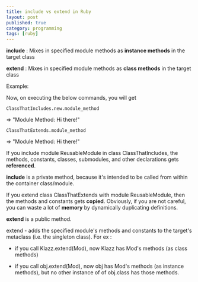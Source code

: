 ```yaml
---
title: include vs extend in Ruby 
layout: post
published: true
category: programming
tags: [ruby]
---
```


**include** : Mixes in specified module methods as **instance methods** in the target class

**extend** : Mixes in specified module methods as **class methods** in the target class

Example:

<script src="https://gist.github.com/Amit-Thawait/3590065312ee8dbac575a09b31ac81a7.js"></script>

<script src="https://gist.github.com/Amit-Thawait/5cf313ada3b441aad6dffe1ae5fc6595.js"></script>

<script src="https://gist.github.com/Amit-Thawait/106cc534acdeaab64fff3821c2a8e245.js"></script>

Now, on executing the below commands, you will get

	ClassThatIncludes.new.module_method 

=> "Module Method: Hi there!"

	ClassThatExtends.module_method

=> "Module Method: Hi there!"

If you include module ReusableModule in class ClassThatIncludes, the methods, constants, classes, submodules, and other declarations gets **referenced**.

**include** is a private method, because it's intended to be called from within the container class/module.

If you extend class ClassThatExtends with module ReusableModule, then the methods and constants gets **copied**. Obviously, if you are not careful, you can waste a lot of **memory** by dynamically duplicating definitions.

**extend** is a public method.

extend - adds the specified module's methods and constants to the target's metaclass (i.e. the singleton class). For ex : 

* if you call Klazz.extend(Mod), now Klazz has Mod's methods (as class methods)

* if you call obj.extend(Mod), now obj has Mod's methods (as instance methods), but no other instance of of obj.class has those methods.